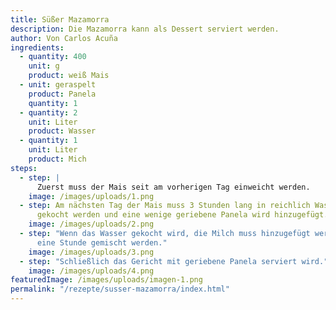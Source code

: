 ```yaml
---
title: Süßer Mazamorra
description: Die Mazamorra kann als Dessert serviert werden.
author: Von Carlos Acuña
ingredients:
  - quantity: 400
    unit: g
    product: weiß Mais
  - unit: geraspelt
    product: Panela
    quantity: 1
  - quantity: 2
    unit: Liter
    product: Wasser
  - quantity: 1
    unit: Liter
    product: Mich
steps:
  - step: |
      Zuerst muss der Mais seit am vorherigen Tag einweicht werden.
    image: /images/uploads/1.png
  - step: Am nächsten Tag der Mais muss 3 Stunden lang in reichlich Wasser
      gekocht werden und eine wenige geriebene Panela wird hinzugefügt.
    image: /images/uploads/2.png
  - step: "Wenn das Wasser gekocht wird, die Milch muss hinzugefügt werden und
      eine Stunde gemischt werden."
    image: /images/uploads/3.png
  - step: "Schließlich das Gericht mit geriebene Panela serviert wird."
    image: /images/uploads/4.png
featuredImage: /images/uploads/imagen-1.png
permalink: "/rezepte/susser-mazamorra/index.html"
---
```


